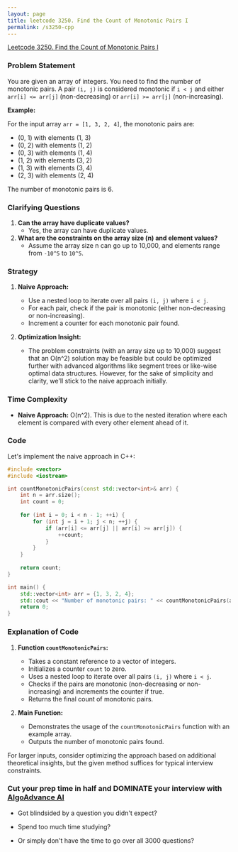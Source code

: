 ```yaml
---
layout: page
title: leetcode 3250. Find the Count of Monotonic Pairs I
permalink: /s3250-cpp
---
```

[Leetcode 3250. Find the Count of Monotonic Pairs I](https://algoadvance.github.io/algoadvance/l3250)
### Problem Statement

You are given an array of integers. You need to find the number of monotonic pairs. A pair `(i, j)` is considered monotonic if `i < j` and either `arr[i] <= arr[j]` (non-decreasing) or `arr[i] >= arr[j]` (non-increasing).

**Example:**

For the input array `arr = [1, 3, 2, 4]`, the monotonic pairs are:

- (0, 1) with elements (1, 3)
- (0, 2) with elements (1, 2)
- (0, 3) with elements (1, 4)
- (1, 2) with elements (3, 2)
- (1, 3) with elements (3, 4)
- (2, 3) with elements (2, 4)

The number of monotonic pairs is 6.

### Clarifying Questions

1. **Can the array have duplicate values?**
   - Yes, the array can have duplicate values.
2. **What are the constraints on the array size (n) and element values?**
   - Assume the array size n can go up to 10,000, and elements range from `-10^5` to `10^5`.

### Strategy

1. **Naive Approach:**
   - Use a nested loop to iterate over all pairs `(i, j)` where `i < j`.
   - For each pair, check if the pair is monotonic (either non-decreasing or non-increasing).
   - Increment a counter for each monotonic pair found.
   
2. **Optimization Insight:**
   - The problem constraints (with an array size up to 10,000) suggest that an O(n^2) solution may be feasible but could be optimized further with advanced algorithms like segment trees or like-wise optimal data structures. However, for the sake of simplicity and clarity, we'll stick to the naive approach initially.

### Time Complexity

- **Naive Approach:** O(n^2). This is due to the nested iteration where each element is compared with every other element ahead of it.

### Code

Let's implement the naive approach in C++:

```cpp
#include <vector>
#include <iostream>

int countMonotonicPairs(const std::vector<int>& arr) {
    int n = arr.size();
    int count = 0;
    
    for (int i = 0; i < n - 1; ++i) {
        for (int j = i + 1; j < n; ++j) {
            if (arr[i] <= arr[j] || arr[i] >= arr[j]) {
                ++count;
            }
        }
    }
    
    return count;
}

int main() {
    std::vector<int> arr = {1, 3, 2, 4};
    std::cout << "Number of monotonic pairs: " << countMonotonicPairs(arr) << std::endl;
    return 0;
}
```

### Explanation of Code

1. **Function `countMonotonicPairs`:**
   - Takes a constant reference to a vector of integers.
   - Initializes a counter `count` to zero.
   - Uses a nested loop to iterate over all pairs `(i, j)` where `i < j`.
   - Checks if the pairs are monotonic (non-decreasing or non-increasing) and increments the counter if true.
   - Returns the final count of monotonic pairs.

2. **Main Function:**
   - Demonstrates the usage of the `countMonotonicPairs` function with an example array.
   - Outputs the number of monotonic pairs found.

For larger inputs, consider optimizing the approach based on additional theoretical insights, but the given method suffices for typical interview constraints.


### Cut your prep time in half and DOMINATE your interview with [AlgoAdvance AI](https://algoAdvance.com)

- Got blindsided by a question you didn't expect?

- Spend too much time studying?

- Or simply don't have the time to go over all 3000 questions?

